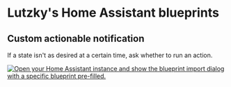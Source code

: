 # Lutzky's Home Assistant blueprints

## Custom actionable notification

If a state isn't as desired at a certain time, ask whether to run an action.

[![Open your Home Assistant instance and show the blueprint import dialog with a specific blueprint pre-filled.](https://my.home-assistant.io/badges/blueprint_import.svg)](https://my.home-assistant.io/redirect/blueprint_import/?blueprint_url=https%3A%2F%2Fgithub.com%2Flutzky%2Fhass-blueprints%2Fblob%2Fmain%2Fmaybe_ask_notify.yaml)